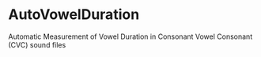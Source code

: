 # AutoVowelDuration
Automatic Measurement of Vowel Duration in Consonant Vowel Consonant (CVC) sound files
